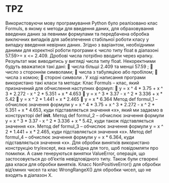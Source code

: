 # TPZ
Використовуючи мову програмування Python було реалізовано клас Formuls, в якому є методи для введення даних, для обраховування введених даних за певними формулами та передбачена обробка виключних випадків для забезпечення стабільної роботи класу у випадку введення невірних даних. Згідно з варіантом, необхідними даними для коректної роботи програми є число типу float в діапазоні 57.59>= x <= 2.409. Дробові числа потрібно вводити через крапку. Результат має виводитись у вигляді числа типу float. Некоректними будуть вважатися такі дані:
	числа більші 2.409 та менші 57.59 ;
	число з стороннім символами;
	числа з табуляцією або пробілом;
	числа з комою;
	стороні символи .
У ході написання програми використано такі класи та методи:
Клас Formuls – клас, який призначений для обчислення наступних формул:
	y = x ^ 4 * 3.75 + x ^ 3 * 2.272 - x ^ 2 * 5.351 + x * 4.653 
	y = x ^ 3 * 3.37 - x ^ 2 * 3.336 + x * 5.42
	y = x ^ 2 * 1.441 + x * 2.465
	y = x * 6.364
Метод def formul_1 – обчислює значення формули y = x ^ 4 * 3.75 + x ^ 3 * 2.272 - x ^ 2 * 5.351 + x * 4.653, куди підставляється значення «х», який ми задаємо в конструкторі def __init__.
Метод def formul_2 – обчислює значення формули y = x ^ 3 * 3.37 - x ^ 2 * 3.336 + x * 5.42, куди також підставляється значення «х».
Метод def formul_3 – обчислює значення формули y = x ^ 2 * 1.441 + x * 2.465, куди підставляється значення «х».
Метод def formul_4 – обчислює значення формули y = x * 6.364, куди підставляється значення «х».
Для обробки винятків використано конструкцію try/except, яка необхідна для того, щоб повідомляти про помилки. А саме генеруються винятки ValueError, операція, що застосовується до об’єктів невідповідного типу. Також були створені два класи для обробки винятків. Класс NonPositiveError() для обробки від’ємних чисел та клас WrongRangeX() для обробки чисел, що не входять в діапазон Х.
